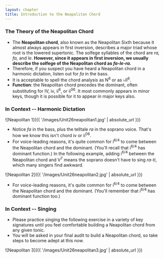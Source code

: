 ```yaml
---
layout: chapter
title: Introduction to the Neapolitan Chord
---
```


### The Theory of the Neapolitan Chord

- The **Neapolitan chord**, also known as the Neapolitan Sixth because it almost always appears in first inversion, describes a major triad whose root is the lowered supertonic. The solfege syllables of the chord are *ra, fa,* and *le*. **However, since it appears in first inversion, we usually describe the solfege of the Neapolitan chord as *fa-le-ra.***
- Therefore, if you suspect you have heard a Neapolitan chord in a harmonic dictation, listen out for *fa* in the bass.
- It is acceptable to spell the chord analysis as N<sup>6</sup> or as &#9837;II<sup>6</sup>.
- **Function**: the Neapolitan chord precedes the dominant, often substituting for IV, iv, ii<sup>6</sup>, or ii<sup>06</sup>. It most commonly appears in minor keys, though it is possible for it to appear in major keys also.

### In Context -- Harmonic Dictation

![Neapolitan 1]({{ '/images/Unit26neapolitan1.jpg' | absolute_url }})

- Notice *fa* in the bass, plus the telltale *ra* in the soprano voice. That's how we know this isn't chord iv or ii<sup>06</sup>.
- For voice-leading reasons, it's quite common for i<sup>6/4</sup> to come between the Neapolitan chord and the dominant. (You'll recall that i<sup>6/4</sup> has dominant function.) In the following example, adding i<sup>6/4</sup> between the Neapolitan chord and V<sup>7</sup> means the soprano doesn't have to sing *ra-ti*, which many singers find awkward.

![Neapolitan 2]({{ '/images/Unit26neapolitan2.jpg' | absolute_url }})

- For voice-leading reasons, it's quite common for i<sup>6/4</sup> to come between the Neapolitan chord and the dominant. (You'll remember that i<sup>6/4</sup> has dominant function too.)

### In Context -- Singing

- Please practice singing the following exercise in a variety of key signatures until you feel comfortable building a Neapolitan chord from any given tonic. 
- You will be asked in your final audit to build a Neapolitan chord, so take steps to become adept at this now.

![Neapolitan 3]({{ '/images/Unit26neapolitan3.jpg' | absolute_url }})